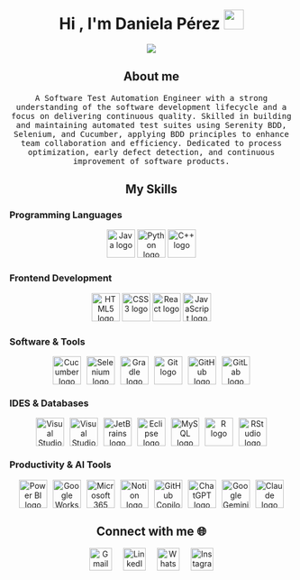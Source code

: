 <h1 align="center">Hi , I'm Daniela Pérez <img src="https://media.giphy.com/media/hvRJCLFzcasrR4ia7z/giphy.gif" width="35"></h1>
<p align="center">
  <a href="https://github.com/DenverCoder1/readme-typing-svg">
    <img src="https://readme-typing-svg.herokuapp.com?font=Time+New+Roman&color=FFFFFF&size=25&center=true&vCenter=true&width=600&height=100&lines=QA+Automation+Tester;Software+Engineer+Student;Data+Analyst;Always+learning+new+things">
  </a>
</p>

<h2 align="center">About me</h2>
<p align="center">
  <samp>
    A Software Test Automation Engineer with a strong understanding of the software development lifecycle and a focus on delivering continuous quality. Skilled in building and maintaining automated test suites using Serenity BDD, Selenium, and Cucumber, applying BDD principles to enhance team collaboration and efficiency. Dedicated to process optimization, early defect detection, and continuous improvement of software products.
  </samp>
</p>

<h2 align="center">My Skills</h2>

<h3>Programming Languages</h3>

<p align="center">
  <img height="50" src="https://www.vectorlogo.zone/logos/java/java-ar21.svg" alt="Java logo">
  <img height="50" src="https://www.vectorlogo.zone/logos/python/python-ar21.svg" alt="Python logo">
  <img height="50" src="https://www.vectorlogo.zone/logos/isocpp/isocpp-ar21.svg" alt="C++ logo">
</p>

<h3>Frontend Development</h3>

<p align="center">
  <img height="50" src="https://cdn.jsdelivr.net/gh/devicons/devicon/icons/html5/html5-original.svg" alt="HTML5 logo">
  <img height="50" src="https://cdn.jsdelivr.net/gh/devicons/devicon/icons/css3/css3-original.svg" alt="CSS3 logo">
  <img height="50" src="https://cdn.jsdelivr.net/gh/devicons/devicon/icons/react/react-original.svg" alt="React logo">
  <img height="50" src="https://cdn.jsdelivr.net/gh/devicons/devicon/icons/javascript/javascript-original.svg" alt="JavaScript logo">
</p>

<h3>Software & Tools</h3>

<p align="center" style="display: flex; justify-content: center; gap: 10px; flex-wrap: wrap;">
  <img height="50" src="https://cdn.jsdelivr.net/gh/devicons/devicon/icons/cucumber/cucumber-plain.svg" alt="Cucumber logo">
  <img height="50" src="https://cdn.jsdelivr.net/gh/devicons/devicon/icons/selenium/selenium-original.svg" alt="Selenium logo">
  <img height="50" src="https://cdn.jsdelivr.net/gh/devicons/devicon/icons/gradle/gradle-original.svg" alt="Gradle logo">
  <img height="50" src="https://cdn.jsdelivr.net/gh/devicons/devicon/icons/git/git-original.svg" alt="Git logo">
  <img height="50" src="https://cdn.jsdelivr.net/gh/devicons/devicon/icons/github/github-original.svg" alt="GitHub logo">
  <img height="50" src="https://cdn.jsdelivr.net/gh/devicons/devicon/icons/gitlab/gitlab-original.svg" alt="GitLab logo">
</p>

<h3>IDES & Databases</h3>

<p align="center" style="display: flex; justify-content: center; gap: 10px; flex-wrap: wrap;">
  <img height="50" src="https://cdn.jsdelivr.net/gh/devicons/devicon/icons/visualstudio/visualstudio-plain.svg" alt="Visual Studio logo">
  <img height="50" src="https://cdn.jsdelivr.net/gh/devicons/devicon/icons/vscode/vscode-original.svg" alt="Visual Studio Code logo">
  <img height="50" src="https://encrypted-tbn0.gstatic.com/images?q=tbn:ANd9GcQ6H1JlVhzHEYTUvL01mhMwhteWc7MIJp3VJA&s" alt="JetBrains logo">
  <img height="50" src="https://cdn.jsdelivr.net/gh/devicons/devicon/icons/eclipse/eclipse-original.svg" alt="Eclipse logo">
  <img height="50" src="https://cdn.jsdelivr.net/gh/devicons/devicon/icons/mysql/mysql-original.svg" alt="MySQL logo">
  <img height="50" src="https://cdn.jsdelivr.net/gh/devicons/devicon/icons/r/r-original.svg" alt="R logo">
  <img height="50" src="https://upload.wikimedia.org/wikipedia/commons/d/d0/RStudio_logo_flat.svg" alt="RStudio logo">
</p>


<h3>Productivity & AI Tools</h3>

<p align="center" style="display: flex; justify-content: center; gap: 10px; flex-wrap: wrap;">
  <img height="50" src="https://upload.wikimedia.org/wikipedia/commons/c/cf/New_Power_BI_Logo.svg" alt="Power BI logo">
  <img height="50" src="https://logos-world.net/wp-content/uploads/2023/12/Google-Workspace-Symbol.png" alt="Google Workspace logo">
  <img height="50" src="https://encrypted-tbn0.gstatic.com/images?q=tbn:ANd9GcQz2-tIBYk2WuRQ5a6ph298dHRGON8tGJOxqg&s" alt="Microsoft 365 logo">
  <img height="50" src="https://upload.wikimedia.org/wikipedia/commons/e/e9/Notion-logo.svg" alt="Notion logo">
  <img height="50" src="https://encrypted-tbn0.gstatic.com/images?q=tbn:ANd9GcTFDl3OClwJ6IzLsbfcLGrv5pHhJ9Db94reFvUuV3k1nsEWmYCL0ZMFgxVe2Tbo0swoKtk&usqp=CAU" alt="GitHub Copilot logo">
  <img height="50" src="https://upload.wikimedia.org/wikipedia/commons/0/04/ChatGPT_logo.svg" alt="ChatGPT logo">
  <img height="50" src="https://i.ytimg.com/vi/LI-14hLwHko/sddefault.jpg" alt="Google Gemini logo">
  <img height="50" src="https://registry.npmmirror.com/@lobehub/icons-static-png/latest/files/dark/claude.png" alt="Claude logo">
</p>

<h2 align="center">Connect with me 🌐</h2>

<p align="center" style="display: flex; justify-content: center; gap: 20px; flex-wrap: wrap;">

  <a href="mailto:danielaperezagualimpiat@gmail.com" target="_blank">
    <img src="https://cdn-icons-png.flaticon.com/512/732/732200.png" 
         alt="Gmail" height="40" />
  </a>

  <a href="https://www.linkedin.com/in/daniela-perez-5a0425341" target="_blank">
    <img src="https://cdn-icons-png.flaticon.com/512/174/174857.png" 
         alt="LinkedIn" height="40" />
  </a>

  <a href="https://wa.me/573206499702" target="_blank">
    <img src="https://cdn-icons-png.flaticon.com/512/733/733585.png" 
         alt="WhatsApp" height="40" />
  </a>

  <a href="https://www.instagram.com/whos.danx/" target="_blank">
    <img src="https://cdn-icons-png.flaticon.com/512/2111/2111463.png" 
         alt="Instagram" height="40" />
  </a>

</p>
